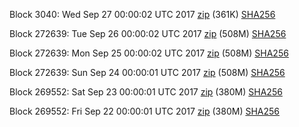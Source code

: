 Block 3040: Wed Sep 27 00:00:02 UTC 2017 [zip](https://transfer.sh/y17tg/bootstrap.dat.20170927.zip) (361K) [SHA256](https://transfer.sh/YOYdm/sha256.txt)

Block 272639: Tue Sep 26 00:00:02 UTC 2017 [zip](https://transfer.sh/WHHsI/bootstrap.dat.20170926.zip) (508M) [SHA256](https://transfer.sh/nJaaz/sha256.txt)

Block 272639: Mon Sep 25 00:00:02 UTC 2017 [zip](https://transfer.sh/J4Cc8/bootstrap.dat.20170925.zip) (508M) [SHA256](https://transfer.sh/MIdZ4/sha256.txt)

Block 272639: Sun Sep 24 00:00:01 UTC 2017 [zip](https://transfer.sh/1164So/bootstrap.dat.20170924.zip) (508M) [SHA256](https://transfer.sh/fMsfm/sha256.txt)

Block 269552: Sat Sep 23 00:00:01 UTC 2017 [zip](https://transfer.sh/Ch0KV/bootstrap.dat.20170923.zip) (380M) [SHA256](https://transfer.sh/rIggW/sha256.txt)

Block 269552: Fri Sep 22 00:00:01 UTC 2017 [zip](https://transfer.sh/HZlUZ/bootstrap.dat.20170922.zip) (380M) [SHA256](https://transfer.sh/jleiv/sha256.txt)
